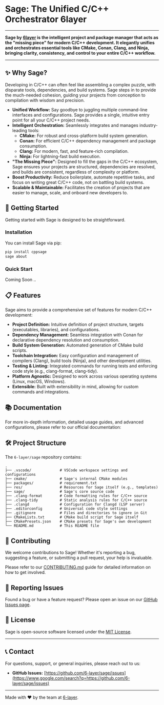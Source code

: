 

# Sage: The Unified C/C++ Orchestrator 6layer

---

**Sage by [6layer](https://github.com/6-layer) is the intelligent project and package manager that acts as the "missing piece" for modern C/C++ development. It elegantly unifies and orchestrates essential tools like CMake, Conan, Clang, and Ninja, bringing clarity, consistency, and control to your entire C/C++ workflow.**

---

## ✨ Why Sage?

Developing in C/C++ can often feel like assembling a complex puzzle, with disparate tools, dependencies, and build systems. Sage steps in to provide the much-needed cohesion, guiding your projects from conception to compilation with wisdom and precision.

* **Unified Workflow:** Say goodbye to juggling multiple command-line interfaces and configurations. Sage provides a single, intuitive entry point for all your C/C++ project needs.
* **Intelligent Orchestration:** Seamlessly integrates and manages industry-leading tools:
    * **CMake:** For robust and cross-platform build system generation.
    * **Conan:** For efficient C/C++ dependency management and package consumption.
    * **Clang:** For modern, fast, and feature-rich compilation.
    * **Ninja:** For lightning-fast build execution.
* **"The Missing Piece":** Designed to fill the gaps in the C/C++ ecosystem, Sage ensures your projects are structured, dependencies are resolved, and builds are consistent, regardless of complexity or platform.
* **Boost Productivity:** Reduce boilerplate, automate repetitive tasks, and focus on writing great C/C++ code, not on battling build systems.
* **Scalable & Maintainable:** Facilitates the creation of projects that are easier to manage, scale, and onboard new developers to.

## 🚀 Getting Started

Getting started with Sage is designed to be straightforward.

### Installation

You can install Sage via pip:

```bash
pip install cppsage
sage about
````

### Quick Start

Coming Soon ..

## 📋 Features

Sage aims to provide a comprehensive set of features for modern C/C++ development:

  * **Project Definition:** Intuitive definition of project structure, targets (executables, libraries), and configurations.
  * **Dependency Management:** Seamless integration with Conan for declarative dependency resolution and consumption.
  * **Build System Generation:** Automated generation of CMake build scripts.
  * **Toolchain Integration:** Easy configuration and management of compilers (Clang), build tools (Ninja), and other development utilities.
  * **Testing & Linting:** Integrated commands for running tests and enforcing code style (e.g., clang-format, clang-tidy).
  * **Platform Agnostic:** Designed to work across various operating systems (Linux, macOS, Windows).
  * **Extensible:** Built with extensibility in mind, allowing for custom commands and integrations.

## 📚 Documentation

For more in-depth information, detailed usage guides, and advanced configurations, please refer to our official documentation:


## 🛠️ Project Structure

The `6-layer/sage` repository contains:

```
.
├── .vscode/             # VSCode workspace settings and configurations
├── cmake/               # Sage's internal CMake modules
├── packages/            # requirement.txt 
├── res/                 # Resources for Sage itself (e.g., templates)
├── sage/                # Sage's core source code
├── .clang-format        # Code formatting rules for C/C++ source
├── .clang-tidy          # Static analysis rules for C/C++ source
├── .clangd              # Configuration for Clangd (LSP server)
├── .editorconfig        # Universal code style settings
├── .gitignore           # Files and directories to ignore in Git
├── CMakeLists.txt       # CMake build script for Sage itself
├── CMakePresets.json    # CMake presets for Sage's own development
└── README.md            # This README file
```

## 🤝 Contributing

We welcome contributions to Sage\! Whether it's reporting a bug, suggesting a feature, or submitting a pull request, your help is invaluable.

Please refer to our [CONTRIBUTING.md](https://www.google.com/search?q=CONTRIBUTING.md) guide for detailed information on how to get involved.

## 🐞 Reporting Issues

Found a bug or have a feature request? Please open an issue on our [GitHub Issues page](https://www.google.com/search?q=https://github.com/6-layer/sage/issues).

## 📄 License

Sage is open-source software licensed under the [MIT License](https://www.google.com/search?q=LICENSE).

-----

## 📞 Contact

For questions, support, or general inquiries, please reach out to us:
  * **GitHub Issues:** [https://github.com/6-layer/sage/issues](https://www.google.com/search?q=https://github.com/6-layer/sage/issues)

-----

Made with ❤️ by the team at [6-layer](https://www.google.com/url?sa=E&source=gmail&q=https://github.com/6-layer).

```
```
